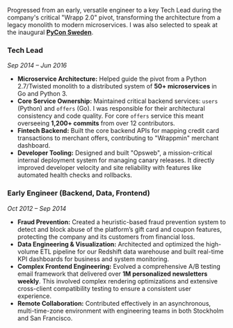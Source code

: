 Progressed from an early, versatile engineer to a key Tech Lead during the company's critical "Wrapp 2.0" pivot, transforming the architecture from a legacy monolith to modern microservices. I was also selected to speak at the inaugural **[PyCon Sweden](https://github.com/isaacbernat/pycrastinate)**.

### Tech Lead

_Sep 2014 – Jun 2016_

- **Microservice Architecture:** Helped guide the pivot from a Python 2.7/Twisted monolith to a distributed system of **50+ microservices** in Go and Python 3.
- **Core Service Ownership:** Maintained critical backend services: `users` (Python) and `offers` (Go). I was responsible for their architectural consistency and code quality. For core `offers` service this meant overseeing **1,200+ commits** from over 12 contributors.
- **Fintech Backend:** Built the core backend APIs for mapping credit card transactions to merchant offers, contributing to "Wrappmin" merchant dashboard.
- **Developer Tooling:** Designed and built "Opsweb", a mission-critical internal deployment system for managing canary releases. It directly improved developer velocity and site reliability with features like automated health checks and rollbacks.

### Early Engineer (Backend, Data, Frontend)

_Oct 2012 – Sep 2014_

- **Fraud Prevention:** Created a heuristic-based fraud prevention system to detect and block abuse of the platform’s gift card and coupon features, protecting the company and its customers from financial loss.
- **Data Engineering & Visualization:** Architected and optimized the high-volume ETL pipeline for our Redshift data warehouse and built real-time KPI dashboards for business and system monitoring.
- **Complex Frontend Engineering:** Evolved a comprehensive A/B testing email framework that delivered over **1M personalized newsletters weekly**. This involved complex rendering optimizations and extensive cross-client compatibility testing to ensure a consistent user experience.
- **Remote Collaboration:** Contributed effectively in an asynchronous, multi-time-zone environment with engineering teams in both Stockholm and San Francisco.
